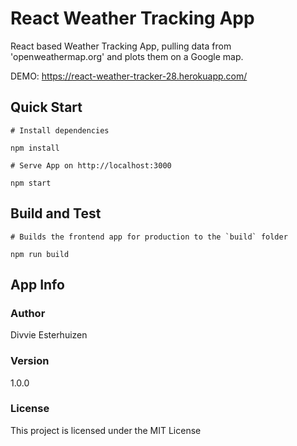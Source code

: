 # React Weather Tracking App

React based Weather Tracking App, pulling data from 'openweathermap.org' and plots them on a Google map.

DEMO: https://react-weather-tracker-28.herokuapp.com/

## Quick Start

```
# Install dependencies

npm install

# Serve App on http://localhost:3000

npm start

```

## Build and Test

```
# Builds the frontend app for production to the `build` folder

npm run build

```

## App Info

### Author

Divvie Esterhuizen

### Version

1.0.0

### License

This project is licensed under the MIT License
